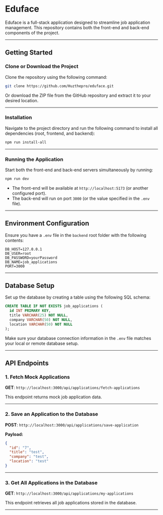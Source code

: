 
# Eduface

Eduface is a full-stack application designed to streamline job application management. This repository contains both the front-end and back-end components of the project.

---

## Getting Started

### Clone or Download the Project

Clone the repository using the following command:

```bash
git clone https://github.com/Huzthepro/eduface.git
```

Or download the ZIP file from the GitHub repository and extract it to your desired location.

---

### Installation

Navigate to the project directory and run the following command to install all dependencies (root, frontend, and backend):

```bash
npm run install-all
```

---

### Running the Application

Start both the front-end and back-end servers simultaneously by running:

```bash
npm run dev
```

- The front-end will be available at `http://localhost:5173` (or another configured port).
- The back-end will run on port `3000` (or the value specified in the `.env` file).

---

## Environment Configuration

Ensure you have a `.env` file in the `backend` root folder with the following contents:

```env
DB_HOST=127.0.0.1
DB_USER=root
DB_PASSWORD=yourPassword
DB_NAME=job_applications
PORT=3000
```

---

## Database Setup

Set up the database by creating a table using the following SQL schema:

```sql
CREATE TABLE IF NOT EXISTS job_applications (
  id INT PRIMARY KEY,
  title VARCHAR(25) NOT NULL,
  company VARCHAR(50) NOT NULL,
  location VARCHAR(50) NOT NULL
);
```

Make sure your database connection information in the `.env` file matches your local or remote database setup.

---

## API Endpoints

### 1. Fetch Mock Applications
**GET**: `http://localhost:3000/api/applications/fetch-applications`

This endpoint returns mock job application data.

---

### 2. Save an Application to the Database
**POST**: `http://localhost:3000/api/applications/save-application`

**Payload:**

```json
{
  "id": "7",
  "title": "test",
  "company": "test",
  "location": "test"
}
```

---

### 3. Get All Applications in the Database
**GET**: `http://localhost:3000/api/applications/my-applications`

This endpoint retrieves all job applications stored in the database.

---
